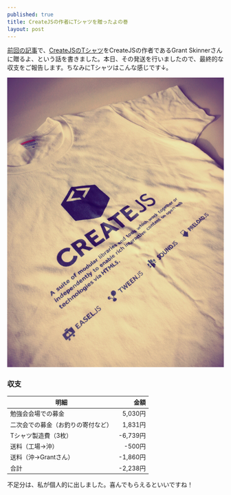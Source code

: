 ```yaml
---
published: true
title: CreateJSの作者にTシャツを贈ったよの巻
layout: post
---
```

[前回の記事](http://blog.448.jp/article/6-createjs/)で、[CreateJSのTシャツ](https://suzuri.jp/448jp/199126/t-shirt/s/white)をCreateJSの作者であるGrant Skinnerさんに贈るよ、という話を書きました。本日、その発送を行いましたので、最終的な収支をご報告します。ちなみにTシャツはこんな感じです↓。

![](/images/20151006.jpg "CreateJS Tシャツ（白）")

### 収支

|明細|金額|
|----|----:|
|勉強会会場での募金|5,030円|
|二次会での募金（お釣りの寄付など）|1,831円|
|Tシャツ製造費（3枚）|-6,739円|
|送料（工場→沖）|-500円|
|送料（沖→Grantさん）|-1,860円|
|合計|-2,238円|

不足分は、私が個人的に出しました。喜んでもらえるといいですね！
